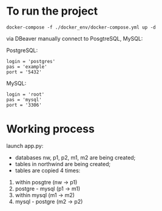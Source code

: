 # To run the project

```docker-compose -f ./docker_env/docker-compose.yml up -d```

via DBeaver manually connect to PosgtreSQL, MySQL:

PostgreSQL:
```
login = 'postgres'
pas = 'example'
port = '5432'
```

MySQL:
```
login = 'root'
pas = 'mysql'
port = '3306'
```


# Working process
launch app.py:

* databases nw, p1, p2, m1, m2 are being created;
* tables in northwind are being created;
* tables are copied 4 times:

1. within posgtre     (nw -> p1)
2. postgre - mysql    (p1 -> m1)
3. within mysql       (m1 -> m2)
4. mysql - postgre    (m2 -> p2)
